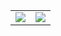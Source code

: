 <div style="display: flex; justify-content: center;">
  <table>
    <tr>
      <td>
        <picture>
          <source srcset="https://github-readme-stats.vercel.app/api?username=yifen9&show_icons=true&theme=transparent&bg_color=00000000&line_height=28"/>
          <img align="center" src="https://github-readme-stats.vercel.app/api?username=yifen9&disable_animations&show_icons=true" />
        </picture>
      </td>
      <td>
        <picture>
          <source srcset="https://github-readme-stats.vercel.app/api/top-langs?username=yifen9&layout=compact&langs_count=10&theme=transparent&bg_color=00000000"/>
          <img align="center" src="https://github-readme-stats.vercel.app/api/top-langs?username=yifen9&disable_animations&layout=compact&langs_count=10" />
        </picture>
      </td>
    </tr>
  </table>
</div>
